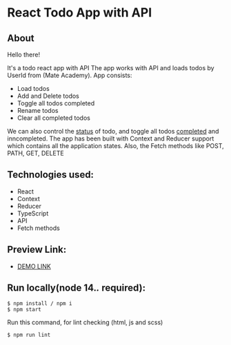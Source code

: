 # React Todo App with API

## About
Hello there!

It's a todo react app with API
The app works with API and loads todos by UserId from (Mate Academy).
App consists:
* Load todos
* Add and Delete todos
* Toggle all todos completed
* Rename todos
* Clear all completed todos

We can also control the [status](https://prnt.sc/VspJpOL3MwqZ) of todo, and toggle all todos [completed](https://prnt.sc/JJ1Syu23Ku1F) and inncompleted.
The app has been built with Context and Reducer support which contains all the application states.
Also, the Fetch methods like POST, PATH, GET, DELETE

## Technologies used:
* React
* Context
* Reducer
* TypeScript
* API
* Fetch methods

## Preview Link:
* [DEMO LINK](https://zubyk-yaroslav.github.io/To-Do-app-react-API/)

## Run locally(node 14.*.* required):
```
$ npm install / npm i
$ npm start
```

Run this command, for lint checking (html, js and scss)

```
$ npm run lint
```
